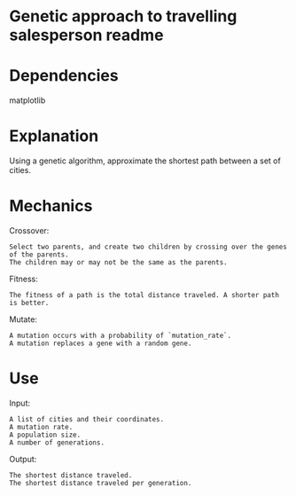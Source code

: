# Genetic approach to travelling salesperson readme

# Dependencies

matplotlib

# Explanation

Using a genetic algorithm, approximate the shortest path between a set of cities.

# Mechanics

Crossover: 

    Select two parents, and create two children by crossing over the genes of the parents.
    The children may or may not be the same as the parents.

Fitness:

    The fitness of a path is the total distance traveled. A shorter path is better.

Mutate:

    A mutation occurs with a probability of `mutation_rate`.
    A mutation replaces a gene with a random gene.

# Use

Input:

    A list of cities and their coordinates.
    A mutation rate.
    A population size.
    A number of generations.

Output:

    The shortest distance traveled.
    The shortest distance traveled per generation.


